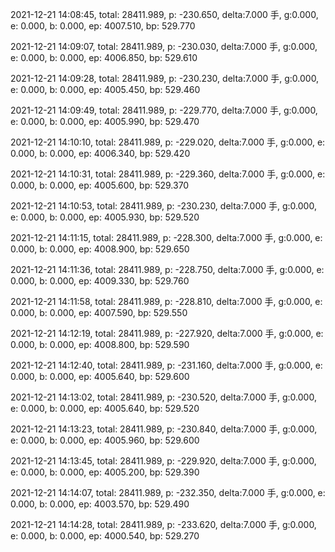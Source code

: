 2021-12-21 14:08:45, total: 28411.989, p: -230.650, delta:7.000 手, g:0.000, e: 0.000, b: 0.000, ep: 4007.510, bp: 529.770

2021-12-21 14:09:07, total: 28411.989, p: -230.030, delta:7.000 手, g:0.000, e: 0.000, b: 0.000, ep: 4006.850, bp: 529.610

2021-12-21 14:09:28, total: 28411.989, p: -230.230, delta:7.000 手, g:0.000, e: 0.000, b: 0.000, ep: 4005.450, bp: 529.460

2021-12-21 14:09:49, total: 28411.989, p: -229.770, delta:7.000 手, g:0.000, e: 0.000, b: 0.000, ep: 4005.990, bp: 529.470

2021-12-21 14:10:10, total: 28411.989, p: -229.020, delta:7.000 手, g:0.000, e: 0.000, b: 0.000, ep: 4006.340, bp: 529.420

2021-12-21 14:10:31, total: 28411.989, p: -229.360, delta:7.000 手, g:0.000, e: 0.000, b: 0.000, ep: 4005.600, bp: 529.370

2021-12-21 14:10:53, total: 28411.989, p: -230.230, delta:7.000 手, g:0.000, e: 0.000, b: 0.000, ep: 4005.930, bp: 529.520

2021-12-21 14:11:15, total: 28411.989, p: -228.300, delta:7.000 手, g:0.000, e: 0.000, b: 0.000, ep: 4008.900, bp: 529.650

2021-12-21 14:11:36, total: 28411.989, p: -228.750, delta:7.000 手, g:0.000, e: 0.000, b: 0.000, ep: 4009.330, bp: 529.760

2021-12-21 14:11:58, total: 28411.989, p: -228.810, delta:7.000 手, g:0.000, e: 0.000, b: 0.000, ep: 4007.590, bp: 529.550

2021-12-21 14:12:19, total: 28411.989, p: -227.920, delta:7.000 手, g:0.000, e: 0.000, b: 0.000, ep: 4008.800, bp: 529.590

2021-12-21 14:12:40, total: 28411.989, p: -231.160, delta:7.000 手, g:0.000, e: 0.000, b: 0.000, ep: 4005.640, bp: 529.600

2021-12-21 14:13:02, total: 28411.989, p: -230.520, delta:7.000 手, g:0.000, e: 0.000, b: 0.000, ep: 4005.640, bp: 529.520

2021-12-21 14:13:23, total: 28411.989, p: -230.840, delta:7.000 手, g:0.000, e: 0.000, b: 0.000, ep: 4005.960, bp: 529.600

2021-12-21 14:13:45, total: 28411.989, p: -229.920, delta:7.000 手, g:0.000, e: 0.000, b: 0.000, ep: 4005.200, bp: 529.390

2021-12-21 14:14:07, total: 28411.989, p: -232.350, delta:7.000 手, g:0.000, e: 0.000, b: 0.000, ep: 4003.570, bp: 529.490

2021-12-21 14:14:28, total: 28411.989, p: -233.620, delta:7.000 手, g:0.000, e: 0.000, b: 0.000, ep: 4000.540, bp: 529.270